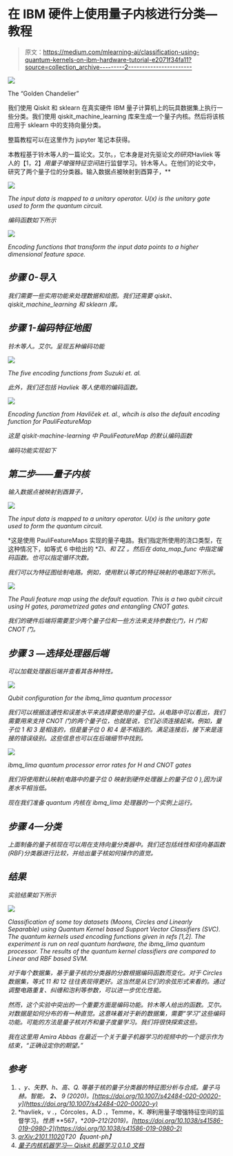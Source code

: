 # 在 IBM 硬件上使用量子内核进行分类—教程

> 原文：<https://medium.com/mlearning-ai/classification-using-quantum-kernels-on-ibm-hardware-tutorial-e2071f34fa11?source=collection_archive---------2----------------------->

![](img/e92bb2c90234f7dd7b37f211113d3bba.png)

The “Golden Chandelier”

我们使用 Qiskit 和 sklearn 在真实硬件 IBM 量子计算机上的玩具数据集上执行一些分类。我们使用 qiskit_machine_learning 库来生成一个量子内核。然后将该核应用于 sklearn 中的支持向量分类。

整篇教程可以在这里作为 jupyter 笔记本获得。

本教程基于铃木等人的一篇论文。艾尔。，它本身是对先驱论文*的研究*Havlíek 等人的【1，2】*用量子增强特征空间*进行监督学习。铃木等人。在他们的论文中，研究了两个量子位的分类器。输入数据点被映射到酉算子，**

*![](img/1c9fcbcd0d1877f7c25c57534016227a.png)*

*The input data is mapped to a unitary operator. U(x) is the unitary gate used to form the quantum circuit.*

*编码函数如下所示*

*![](img/7ee2a309d0b8c90febf6952acf61b899.png)*

*Encoding functions that transform the input data points to a higher dimensional feature space.*

## *步骤 0-导入*

*我们需要一些实用功能来处理数据和绘图。我们还需要 qiskit、qiskit_machine_learning 和 sklearn 库。*

## *步骤 1-编码特征地图*

*铃木等人。艾尔。呈现五种编码功能*

*![](img/c96be31a579918b82589edef30e00684.png)*

*The five encoding functions from Suzuki et. al.*

*此外，我们还包括 Havlíek 等人使用的编码函数。*

*![](img/be9eb66a511b5ea52dbe87c82d9c8771.png)*

*Encoding function from Havlíček et. al., whcih is also the default encoding function for PauliFeatureMap*

*这是 qiskit-machine-learning 中 PauliFeatureMap 的默认编码函数*

*编码功能实现如下*

## *第二步——量子内核*

*输入数据点被映射到酉算子，*

*![](img/1c9fcbcd0d1877f7c25c57534016227a.png)*

*The input data is mapped to a unitary operator. U(x) is the unitary gate used to form the quantum circuit.*

*这是使用 PauliFeatureMaps 实现的量子电路。我们指定所使用的浇口类型，在这种情况下，如等式 6 中给出的 *ZI、*和 *ZZ* 。然后在 data_map_func 中指定编码函数。也可以指定循环次数。*

*我们可以为特征图绘制电路。例如，使用默认等式的特征映射的电路如下所示。*

*![](img/cb786fcb668cf3e29188f7da789addb4.png)*

*The Pauli feature map using the default equation. This is a two qubit circuit using H gates, parametrized gates and entangling CNOT gates.*

*我们的硬件后端将需要至少两个量子位和一些方法来支持参数化门，H 门和 CNOT 门。*

## *步骤 3 —选择处理器后端*

*可以加载处理器后端并查看其各种特性。*

*![](img/2efdd4abffb023025b247ee7bffc79aa.png)*

*Qubit configuration for the ibmq_lima quantum processor*

*我们可以根据连通性和误差水平来选择要使用的量子位。从电路中可以看出，我们需要用来支持 CNOT 门的两个量子位，也就是说，它们必须连接起来。例如，量子位 1 和 3 是相连的，但是量子位 0 和 4 是不相连的。满足连接后，接下来是连接的错误级别。这些信息也可以在后端细节中找到。*

*![](img/b6efce4578ccdb82c334f410e3b1b208.png)*

*ibmq_lima quantum processor error rates for H and CNOT gates*

*我们将使用默认映射(电路中的量子位 0 映射到硬件处理器上的量子位 0 ),因为误差水平相当低。*

*现在我们准备 quantum 内核在 ibmq_lima 处理器的一个实例上运行。*

## *步骤 4—分类*

*上面制备的量子核现在可以用在支持向量分类器中。我们还包括线性和径向基函数(RBF)分类器进行比较，并给出量子核如何操作的直觉。*

## *结果*

*实验结果如下所示*

*![](img/770ec78024fbb0b6173b52aec3f71739.png)*

*Classification of some toy datasets (Moons, Circles and Linearly Separable) using Quantum Kernel based Support Vector Classifiers (SVC). The quantum kernels used encoding functions given in refs [1,2]. The experiment is run on real quantum hardware, the ibmq_lima quantum processor. The results of the quantum kernel classifiers are compared to Linear and RBF based SVM.*

*对于每个数据集，基于量子核的分类器的分数根据编码函数而变化。对于 Circles 数据集，等式 11 和 12 往往表现得更好。这当然是从它们的余弦形式来看的。通过调整电路重复、纠缠和泡利等参数，可以进一步优化性能。*

*然而，这个实验中突出的一个重要方面是编码功能。铃木等人给出的函数。艾尔。对数据是如何分布的有一种直觉。这意味着对于新的数据集，需要“学习”这些编码功能。可能的方法是量子核对齐和量子度量学习。我们将很快探索这些。*

*我在这里用 Amira Abbas 在最近一个关于量子机器学习的视频中的一个提示作为结束，“正确设定你的期望。”*

## *参考*

1.  *、y、矢野、h、高、Q. *等*基于核的量子分类器的特征图分析与合成。*量子马赫。智能。* **2、** 9 (2020)。[https://doi.org/10.1007/s42484-020-00020-y](https://doi.org/10.1007/s42484-020-00020-y)*
2.  *havlíek，v .，Córcoles，A.D .，Temme，K. *等*利用量子增强特征空间的监督学习。*性质* **567，**209–212(2019)。[https://doi.org/10.1038/s41586-019-0980-2](https://doi.org/10.1038/s41586-019-0980-2)*
3.  *[arXiv:2101.11020](https://arxiv.org/abs/2101.11020)T20【quant-ph】*
4.  *[量子内核机器学习— Qiskit 机器学习 0.1.0 文档](https://qiskit.org/documentation/machine-learning/tutorials/03_quantum_kernel.html)*